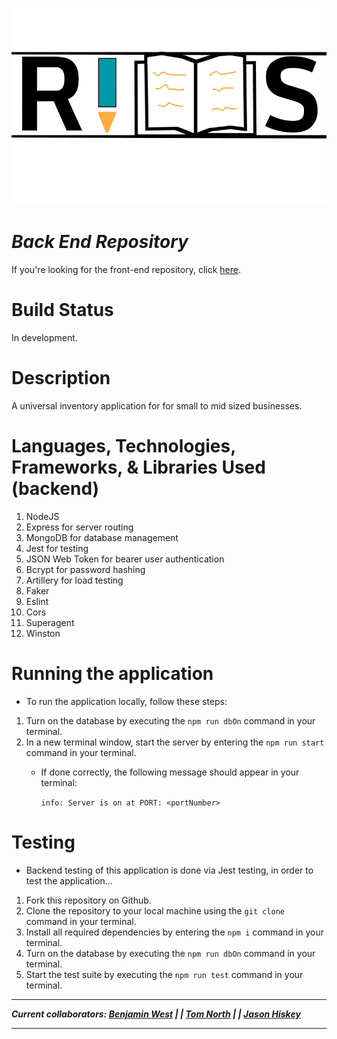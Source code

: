![logo](./assets/defaultLogo.png)
# ***Back End Repository***
If you're looking for the front-end repository, click [here](https://github.com/bgwest/RIMS-front-end).
# Build Status
In development.

# Description
A universal inventory application for for small to mid sized businesses.

# Languages, Technologies, Frameworks, & Libraries Used (backend)

1. NodeJS
2. Express for server routing
3. MongoDB for database management
4. Jest for testing
5. JSON Web Token for bearer user authentication
6. Bcrypt for password hashing
7. Artillery for load testing
8. Faker
9. Eslint
10. Cors
11. Superagent
12. Winston

# Running the application

- To run the application locally, follow these steps:
1. Turn on the database by executing the ```npm run dbOn``` command in your terminal.
2. In a new terminal window, start the server by entering the ```npm run start``` command in your terminal.
     - If done correctly, the following message should appear in your terminal: 
     
        ```info: Server is on at PORT: <portNumber>```

# Testing

- Backend testing of this application is done via Jest testing, in order to test
the application...

1. Fork this repository on Github.
2. Clone the repository to your local machine using the ```git clone``` command in your terminal.
3. Install all required dependencies by entering the ```npm i``` command in your terminal.
4. Turn on the database by executing the ```npm run dbOn``` command in your terminal.
5. Start the test suite by executing the ```npm run test``` command in your terminal.

___
***Current collaborators: [Benjamin West](https://github.com/bgwest) | | [Tom North](https://github.com/tnorth93) | | [Jason Hiskey](https://github.com/jlhiskey)***
____


